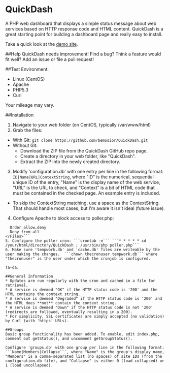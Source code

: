 QuickDash
=========

A PHP web dashboard that displays a simple status message about web services based on HTTP response code and HTML content. QuickDash is a great starting point for building a dashboard page and really easy to install.

Take a quick look at the [demo site](https://bmosior.com/qd).

##Help
QuickDash needs improvement! Find a bug? Think a feature would fit well? Add an issue or file a pull request!

##Test Environment:
* Linux (CentOS)
* Apache
* PHP5.3
* Curl

Your mileage may vary.

##Installation
1. Navigate to your web folder (on CentOS, typically /var/www/html)
2. Grab the files:
  * With Git:
    ```git clone https://github.com/bemosior/QuickDash.git```
  * Without Git: 
     * Download the ZIP file from the QuickDash GitHub repo page.
     * Create a directory in your web folder, like "QuickDash".
     * Extract the ZIP into the newly created directory.
3. Modify 'configuration.db' with one entry per line in the following format: ```ID|Name|URL|ContextString```, where "ID" is the numerical, sequential unique ID of the entry, "Name" is the display name of the web service, "URL" is the URL to check, and "Context" is a bit of HTML code that must be contained in the checked page. An example entry is included. 
  * To skip the ContextString matching, use a space as the ContextString. That should handle most cases, but I'm aware it isn't ideal (future issue).
4. Configure Apache to block access to poller.php:
```<Files poller.php>
  Order allow,deny
  Deny from all
</Files>```
5. Configure the poller cron: ```crontab -e``` ```* * * * * cd /your/html/directory/QuickDash ; /usr/bin/php poller.php```
6. Make sure 'tempwork.db' and 'cache.db' files are writeable by the user making the changes.  ```chown thecronuser tempwork.db``` where "thecronuser" is the user under which the cronjob is configured.

Ta-da.

##General Information
* Updates are run regularly with the cron and cached in a file for retrieval.
* A service is deemed "OK" if the HTTP status code is '200' and the HTML contains the context string.
* A service is deemed "Degraded" if the HTTP status code is '200' and the HTML does **not** contain the context string.
* A service is deemed "Down" if the HTTP status code is not '200' (redirects are followed, eventually resulting in a 200).
* For simplicity, SSL certificates are simply accepted (no validation) by Curl (with 'https' URLs).

##Groups
Basic group functionality has been added. To enable, edit index.php, comment out getStatus(), and uncomment getGroupStatus().

Configure 'groups.db' with one group per line in the following format: ```Name|Members|Collapse```, where "Name" is the group's display name, "Members" is a comma-separated list (no spaces) of site IDs (from the configuration.db file), and "Collapse" is either 0 (load collapsed) or 1 (load uncollapsed).